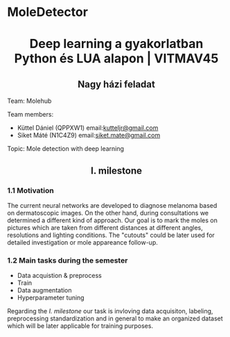 # MoleDetector
<h1 align="center">Deep learning a gyakorlatban Python és LUA alapon | VITMAV45</h1>
<h2 align="center">Nagy házi feladat</h2>

Team: Molehub

Team members:
* Küttel Dániel (QPPXW1) email:kutteljr@gmail.com
* Siket Máté (N1C4Z9) email:siket.mate@gmail.com


Topic: Mole detection with deep learning

<h2 align="center">I. milestone</h2>

### 1.1 Motivation
The current neural networks are developed to diagnose melanoma based on dermatoscopic images. On the other hand, during consultations we determined a different kind of approach. Our goal is to mark the moles on pictures which are taken from different distances at different angles, resolutions and lighting conditions. The "cutouts" could be later used for detailed investigation or mole appareance follow-up.

### 1.2 Main tasks during the semester
* Data acquistion & preprocess
* Train
* Data augmentation
* Hyperparameter tuning

Regarding the <i>I. milestone</i> our task is invloving data acquisiton, labeling, preprocessing standardization and in general to make an organized dataset which will be later applicable for training purposes.